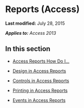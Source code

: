 
# Reports (Access)

 **Last modified:** July 28, 2015

 _**Applies to:** Access 2013_

## In this section


-  [Access Reports How Do I...](1ba67d04-87b8-d466-3dc5-4443df2e99f3.md)
    
-  [Design in Access Reports](a088413d-85ae-40a5-963b-e09f3763c450.md)
    
-  [Controls in Access Reports](a9399906-a3df-42eb-b995-6abb28c05b33.md)
    
-  [Printing in Access Reports](5b6b2eb5-6c95-4551-b380-4752f5e96e3b.md)
    
-  [Events in Access Reports](142f9d75-9fbe-4825-86b3-43ad93fa4fde.md)
    
